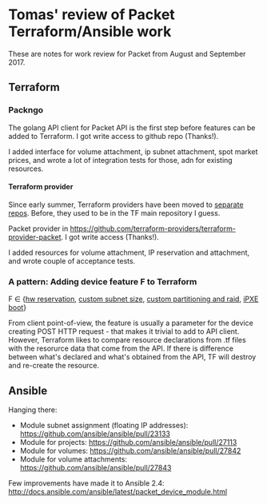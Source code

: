 
# Tomas' review of Packet Terraform/Ansible work

These are notes for work review for Packet from August and September 2017.

## Terraform

### Packngo

The golang API client for Packet API is the first step before features can be added to Terraform. I got write access to github repo (Thanks!).

I added interface for volume attachment, ip subnet attachment, spot market prices, and wrote a lot of integration tests for those, adn for existing resources.

#### Terraform provider

Since early summer, Terraform providers have been moved to [separate repos](https://github.com/terraform-providers). Before, they used to be in the TF main repository I guess.

Packet provider in https://github.com/terraform-providers/terraform-provider-packet. I got write access (Thanks!).


I added resources for volume attachment, IP reservation and attachment, and wrote couple of acceptance tests.

### A pattern: Adding device feature F to Terraform

F ∈ {[hw reservation](https://help.packet.net/technical/deployment-options/reserved-hardware), [custom subnet size](https://help.packet.net/technical/networking/custom-subnet-size), [custom partitioning and raid](https://help.packet.net/technical/storage/custom-partitioning-raid), [iPXE boot](https://help.packet.net/technical/infrastructure/custom-ipxe)}

From client point-of-view, the feature is usually a parameter for the device creating POST HTTP request - that makes it trivial to add to API client. However, Terraform likes to compare resource declarations from .tf files with the resorurce data that come from the API. If there is difference between what's declared and what's obtained from the API, TF will destroy and re-create the resource.


## Ansible

Hanging there:

- Module subnet assignment (floating IP addresses): https://github.com/ansible/ansible/pull/23133
- Module for projects: https://github.com/ansible/ansible/pull/27113
- Module for volumes: https://github.com/ansible/ansible/pull/27842
- Module for volume attachments: https://github.com/ansible/ansible/pull/27843

Few improvements have made it to Ansible 2.4: http://docs.ansible.com/ansible/latest/packet_device_module.html
